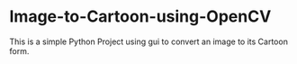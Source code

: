 # Image-to-Cartoon-using-OpenCV
This is a simple Python Project using gui to convert an image to its Cartoon form.
